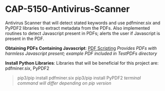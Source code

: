 # CAP-5150-Antivirus-Scanner
Antivirus Scanner that will detect stated keywords and use pdfminer.six and PyPDF2 libraries to extract metadata from the PDFs. Also implemented routines to detect Javascript present in PDFs; alerts the user if Javascript is present in the PDF. 

**Obtaining PDFs Containing Javascript**:
[PDF Scripting](https://www.pdfscripting.com/public/Free-Sample-PDF-Files-with-scripts.cfm)
*Provides PDFs with harmless Javascript present; example PDF included in TestPDFs directory*

**Install Python Libraries**: 
Libraries that will be beneficial for this project are: pdfminer.six, PyPDF2
> pip3/pip install pdfminer.six
> pip3/pip install PyPDF2
*terminal command will differ depending on pip version*